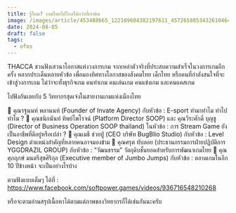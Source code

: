 ```yaml
---
title: รู้ไหม? เกมไทยไปไกลได้กว่าที่เราคิด
image: /images/article/453488665_122169604382197611_4572658853432610464_n-1-.jpg
date: 2024-08-05
draft: false
tags:
  - ofos
---
```

THACCA ชวนฟังเสวนาโอกาสแห่งวงการเกม จากเหล่าตัวจริงที่ประสบความสำเร็จในวงการเกมอีกครั้ง หลากประเด็นหลายหัวข้อ เพื่อมองทิศทางโอกาสของสังคมไทย เด็กไทย หรือคนที่กำลังสนใจที่จะเข้าสู่วงการเกม ไม่ว่าจะทั้งธุรกิจเกม คนทำเกม คนเล่นเกม คนแข่งเกม และคนแคสเกม 

ไปฟังกันเลยกับ 5 วิทยากรสุดเจ๋งในสายงานเกมแห่งเมืองไทย

📌  คุณรฐนนท์ พลานนท์ (Founder of Invate Agency) กับหัวข้อ : E-sport ทำมาทำไม ทำไปทำไม ?
📌 คุณชนิกนันท์ ทิพย์ไพโรจน์ (Platform Director SOOP) และ คุณวีระศักดิ์ บุญชู (Director of Business Operation SOOP thailand) ในหัวข้อ : การ Stream Game ยังเป็นอาชีพที่ดีอยู่หรือเปล่า ?
📌 คุณเมธี ช่วยปู่  (CEO บริษัท BugBlio Studio) กับหัวข้อ : Level Design ตำแหน่งสำคัญที่หลายคนอาจมองข้าม 
📌 คุณศรุต ทับลอย (ประธานกรรมการฝ่ายปฏิบัติการ YGGDRAZIL GROUP) กับหัวข้อ : “วัฒนธรรม” วัตถุดิบชั้นยอดสำหรับการพัฒนาเกมไทย
📌 คุณศุภฤกษ์ มนตรีสุขศิริกุล (Executive member of Jumbo Jumps) กับหัวข้อ : ตลาดเกมในอีก 10 ปีข้างหน้า จะเป็นอย่างไรบ้าง

ตามฟังแบบเต็มๆ ได้ที่ : https://www.facebook.com/softpower.games/videos/936716548210268 

หรือจะตามอ่านสรุปเนื้อหาได้ตามแต่ภาพของวิทยากรก็ได้เช่นกันนะครับ
